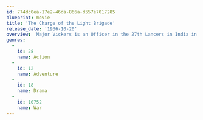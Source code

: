 ```yaml
---
id: 774dc0ea-17e2-46da-866a-d557e7017285
blueprint: movie
title: 'The Charge of the Light Brigade'
release_date: '1936-10-20'
overview: 'Major Vickers is an Officer in the 27th Lancers in India in 1856. Whilst the regiment is out on manoeuvres, the barracks are attacked by Surat Khan and his soldiers who massacre British women and children. This leaves an inextinguishable memory and Vickers promises to avenge the dead.'
genres:
  -
    id: 28
    name: Action
  -
    id: 12
    name: Adventure
  -
    id: 18
    name: Drama
  -
    id: 10752
    name: War
---
```

